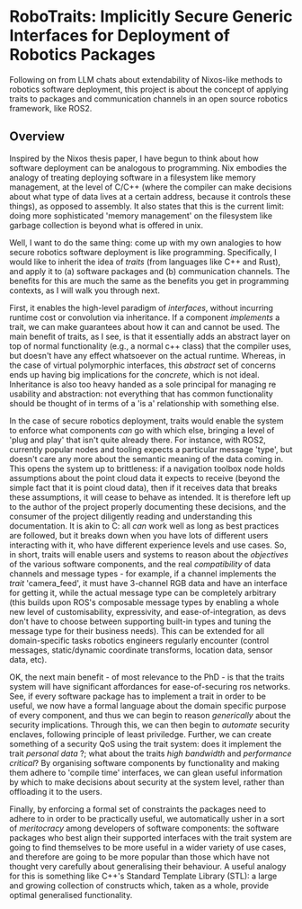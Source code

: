 # RoboTraits: Implicitly Secure Generic Interfaces for Deployment of Robotics Packages

Following on from LLM chats about extendability of Nixos-like methods to robotics software deployment, this project is about the concept of applying traits to packages and communication channels in an open source robotics framework, like ROS2.

## Overview

Inspired by the Nixos thesis paper, I have begun to think about how software deployment can be analogous to programming. Nix embodies the analogy of treating deploying software in a filesystem like memory management, at the level of C/C++ (where the compiler can make decisions about what type of data lives at a certain address, because it controls these things), as opposed to assembly. It also states that this is the current limit: doing more sophisticated 'memory management' on the filesystem like garbage collection is beyond what is offered in unix. 

Well, I want to do the same thing: come up with my own analogies to how secure robotics software deployment is like programming. Specifically, I would like to inherit the idea of _traits_ (from languages like C++ and Rust), and apply it to (a) software packages and (b) communication channels. The benefits for this are much the same as the benefits you get in programming contexts, as I will walk you through next.

First, it enables the high-level paradigm of _interfaces_, without incurring runtime cost or convolution via inheritance. If a component _implements_ a trait, we can make guarantees about how it can and cannot be used. The main benefit of traits, as I see, is that it essentially adds an abstract layer on top of normal functionality (e.g., a normal c++ class) that the compiler uses, but doesn't have any effect whatsoever on the actual runtime. Whereas, in the case of virtual polymorphic interfaces, this _abstract_ set of concerns ends up having big implications for the _concrete_, which is not ideal. Inheritance is also too heavy handed as a sole principal for managing re usability and abstraction: not everything that has common functionality should be thought of in terms of a 'is a' relationship with something else. 

In the case of secure robotics deployment, traits would enable the system to enforce what components _can_ go with which else, bringing a level of 'plug and play' that isn't quite already there. For instance, with ROS2, currently popular nodes and tooling expects a particular message 'type', but doesn't care any more about the semantic meaning of the data coming in. This opens the system up to brittleness: if a navigation toolbox node holds assumptions about the point cloud data it expects to receive (beyond the simple fact that it is point cloud data), then if it receives data that breaks these assumptions, it will cease to behave as intended. It is therefore left up to the author of the project properly documenting these decisions, and the consumer of the project diligently reading and understanding this documentation. It is akin to C: all _can_ work well as long as best practices are followed, but it breaks down when you have lots of different users interacting with it, who have different experience levels and use cases. So, in short, traits will enable users and systems to reason about the _objectives_ of the various software components, and the real _compatibility_ of data channels and message types - for example, if a channel implements the _trait_ 'camera_feed', it must have 3-channel RGB data and have an interface for getting it, while the actual message type can be completely arbitrary (this builds upon ROS's composable message types by enabling a whole new level of customisability, expressivity, and ease-of-integration, as devs don't have to choose between supporting built-in types and tuning the message type for their business needs). This can be extended for all domain-specific tasks robotics engineers regularly encounter (control messages, static/dynamic coordinate transforms, location data, sensor data, etc). 

OK, the next main benefit - of most relevance to the PhD - is that the traits system will have significant affordances for ease-of-securing ros networks. See, if every software package has to implement a trait in order to be useful, we now have a formal language about the domain specific purpose of every component, and thus we can begin to reason _generically_ about the security implications. Through this, we can then begin to _automate_ security enclaves, following principle of least priviledge. Further, we can create something of a security QoS using the trait system: does it implement the trait _personal data_ ?; what about the traits _high bandwidth_ and _performance critical_? By organising software components by functionality and making them adhere to 'compile time' interfaces, we can glean useful information by which to make decisions about security at the system level, rather than offloading it to the users.

Finally, by enforcing a formal set of constraints the packages need to adhere to in order to be practically useful, we automatically usher in a sort of _meritocracy_ among developers of software components: the software packages who best align their supported interfaces with the trait system are going to find themselves to be more useful in a wider variety of use cases, and therefore are going to be more popular than those which have not thought very carefully about generalising their behaviour. A useful analogy for this is something like C++'s Standard Template Library (STL): a large and growing collection of constructs which, taken as a whole, provide optimal generalised functionality. 
